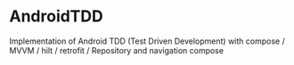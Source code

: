 # AndroidTDD
Implementation of Android TDD (Test Driven Development) with compose / MVVM / hilt / retrofit / Repository and navigation compose
